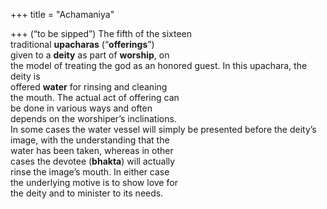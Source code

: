 +++
title = "Achamaniya"

+++
(“to be sipped”) The fifth of the sixteen  
traditional **upacharas** (“**offerings**”)  
given to a **deity** as part of **worship**, on  
the model of treating the god as an honored guest. In this upachara, the deity is  
offered **water** for rinsing and cleaning  
the mouth. The actual act of offering can  
be done in various ways and often  
depends on the worshiper’s inclinations.  
In some cases the water vessel will simply be presented before the deity’s  
image, with the understanding that the  
water has been taken, whereas in other  
cases the devotee (**bhakta**) will actually  
rinse the image’s mouth. In either case  
the underlying motive is to show love for  
the deity and to minister to its needs.